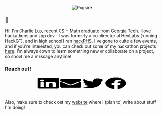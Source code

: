 <div align="center">
	<img src="https://cdn.discordapp.com/emojis/741401023054348430.png" alt="Pogsire" >
</div>

### 👋

Hi! I'm Charlie Luo, recent CS + Math graduate from Georgia Tech. I love hackathons and app dev -  I was formerly a co-director at HexLabs (running HackGT), and in high school I ran [hackPHS](https://hackphs.tech/). I've gone to quite a few events, and if you're interested, you can check out some of my hackathon projects [here](https://devpost.com/charliexluo). I'm always down to learn something new or collaborate on a project, so shoot me a message anytime!



### Reach out!
<div align="center">
	<a href="https://www.linkedin.com/in/cvxluo/"><img title="LinkedIn" src="https://raw.githubusercontent.com/cvxluo/cvxluo/master/assets/linkedin.svg" width="70" height="40" /></a>
	<a href="mailto:cvxluo@gmail.com"><img title="Email" src="https://raw.githubusercontent.com/cvxluo/cvxluo/master/assets/envelope.svg" width="70" height="40" /></a>
	<a href="https://twitter.com/cvxluo"><img title="Twitter" src="https://raw.githubusercontent.com/cvxluo/cvxluo/master/assets/twitter.svg" width="70" height="40" /></a>
	<a href="https://www.facebook.com/cvxluo/"><img title="Facebook" src="https://raw.githubusercontent.com/cvxluo/cvxluo/master/assets/facebook.svg" width="70" height="40" /></a>

</div>
<br />

Also, make sure to check out my [website](https://charlieluo.dev/) where I (plan to) write about stuff I'm doing!
